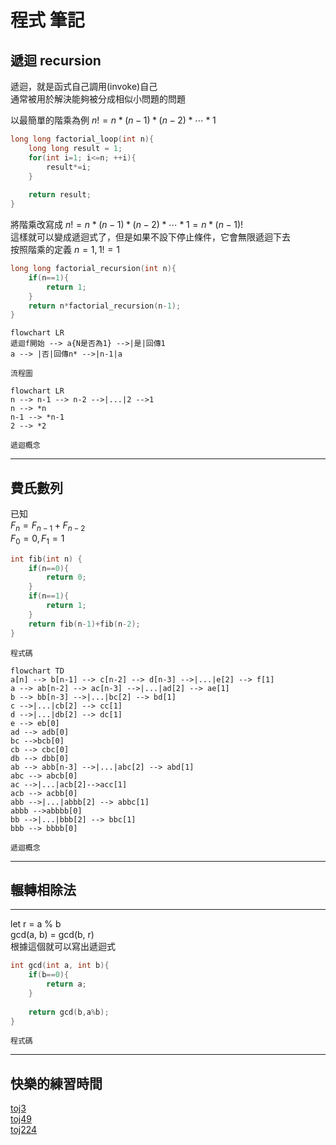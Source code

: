 # **程式 筆記**  
## 遞迴 recursion  

遞迴，就是函式自己調用(invoke)自己  
通常被用於解決能夠被分成相似小問題的問題  

以最簡單的階乘為例
$n!=n*(n-1)*(n-2)* \cdots * 1$

```cpp
long long factorial_loop(int n){
    long long result = 1;
    for(int i=1; i<=n; ++i){
        result*=i;
    }
    
    return result;
}
```
將階乘改寫成 $n!=n*(n-1)*(n-2)* \cdots * 1=n*(n-1)!$  
這樣就可以變成遞迴式了，但是如果不設下停止條件，它會無限遞迴下去  
按照階乘的定義 $n=1, 1!=1$  

```cpp
long long factorial_recursion(int n){
    if(n==1){
        return 1;
    }
    return n*factorial_recursion(n-1);
}
```

```mermaid
flowchart LR
遞迴f開始 --> a{N是否為1} -->|是|回傳1
a --> |否|回傳n* -->|n-1|a
```
`流程圖`  

```mermaid
flowchart LR
n --> n-1 --> n-2 -->|...|2 -->1
n --> *n
n-1 --> *n-1
2 --> *2
```
`遞迴概念`  

---

## 費氏數列

已知  
$F_n=F_{n-1} + F_{n-2}$  
$F_0=0, F_1=1$  

```cpp 
int fib(int n) {
    if(n==0){
        return 0;
    }
    if(n==1){
        return 1;
    }
    return fib(n-1)+fib(n-2);
}
```
`程式碼`
```mermaid
flowchart TD
a[n] --> b[n-1] --> c[n-2] --> d[n-3] -->|...|e[2] --> f[1]
a --> ab[n-2] --> ac[n-3] -->|...|ad[2] --> ae[1]
b --> bb[n-3] -->|...|bc[2] --> bd[1]
c -->|...|cb[2] --> cc[1]
d -->|...|db[2] --> dc[1]
e --> eb[0]
ad --> adb[0]
bc -->bcb[0]
cb --> cbc[0]
db --> dbb[0]
ab --> abb[n-3] -->|...|abc[2] --> abd[1]
abc --> abcb[0]
ac -->|...|acb[2]-->acc[1]
acb --> acbb[0]
abb -->|...|abbb[2] --> abbc[1]
abbb -->abbbb[0]
bb -->|...|bbb[2] --> bbc[1]
bbb --> bbbb[0]
```
`遞迴概念`

---

## 輾轉相除法

----

let r = a % b  
gcd(a, b) = gcd(b, r)  
根據這個就可以寫出遞迴式  

```cpp 
int gcd(int a, int b){
    if(b==0){
        return a;
    }
    
    return gcd(b,a%b);
}
```
`程式碼`

---

## 快樂的練習時間

[toj3](https://toj.tfcis.org/oj/pro/3/)  
[toj49](https://toj.tfcis.org/oj/pro/49/)  
[toj224](https://toj.tfcis.org/oj/pro/224/)  
